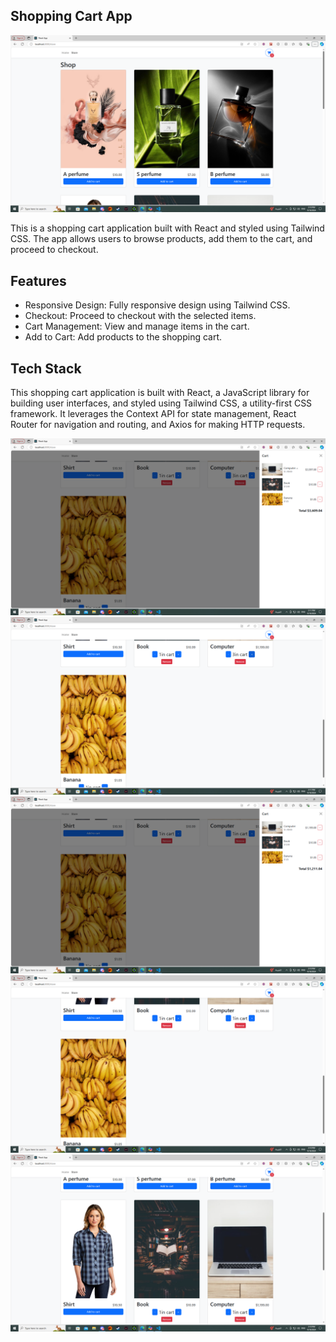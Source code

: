 ## Shopping Cart App
![](Screenshots/Screenshot1.png)

This is a shopping cart application built with React and styled using Tailwind CSS. The app allows users to browse products, add them to the cart, and proceed to checkout.

 ## Features
- Responsive Design: Fully responsive design using Tailwind CSS.
- Checkout: Proceed to checkout with the selected items.
- Cart Management: View and manage items in the cart.
- Add to Cart: Add products to the shopping cart.
## Tech Stack
This shopping cart application is built with React, a JavaScript library for building user interfaces, and styled using Tailwind CSS, a utility-first CSS framework. It leverages the Context API for state management, React Router for navigation and routing, and Axios for making HTTP requests.


![](Screenshots/Screenshot2.png)
![](Screenshots/Screenshot3.png)
![](Screenshots/Screenshot4.png)
![](Screenshots/Screenshot5.png)
![](Screenshots/Screenshot6.png)


